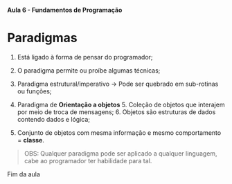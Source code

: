 **Aula 6 - Fundamentos de Programação**

# Paradigmas

1. Está ligado à forma de pensar do programador;

2. O paradigma permite ou proíbe algumas técnicas;

3. Paradigma estrutural/imperativo -> Pode ser quebrado em sub-rotinas ou funções;

4. Paradigma de **Orientação a objetos**
    5. Coleção de objetos que interajem por meio de troca de mensagens;
    6. Objetos são estruturas de dados contendo dados e lógica;

7. Conjunto de objetos com mesma informação e mesmo comportamento = **classe**.

> OBS: Qualquer paradigma pode ser aplicado a qualquer linguagem, cabe ao programador  ter habilidade para tal.

Fim da aula